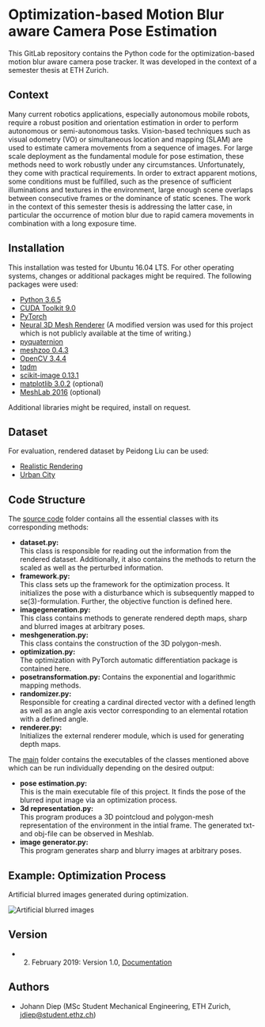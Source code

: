 # Optimization-based Motion Blur aware Camera Pose Estimation

This GitLab repository contains the Python code for the optimization-based motion blur aware camera pose tracker. It was developed in the context of a semester thesis at ETH Zurich.

## Context

Many current robotics applications, especially autonomous mobile robots, require a robust position and orientation estimation in order to perform autonomous or semi-autonomous tasks. Vision-based techniques such as visual odometry (VO) or simultaneous location and mapping (SLAM) are used to estimate camera movements from a sequence of images. For large scale deployment as the fundamental module for pose estimation, these methods need to work robustly under any circumstances. Unfortunately, they come with practical requirements. In order to extract apparent motions, some conditions must be fulfilled, such as the presence of sufficient illuminations and textures in the environment, large enough scene overlaps between consecutive frames or the dominance of static scenes. The work in the context of this semester thesis is addressing the latter case, in particular the occurrence of motion blur due to rapid camera movements in combination with a long exposure time.

## Installation

This installation was tested for Ubuntu 16.04 LTS. For other operating systems, changes or additional packages might be required. The following
packages were used:

* [Python 3.6.5](https://www.python.org/downloads/source/)
* [CUDA Toolkit 9.0](https://developer.nvidia.com/cuda-90-download-archive/)
* [PyTorch](https://pytorch.org/)
* [Neural 3D Mesh Renderer](http://hiroharu-kato.com/projects_en/neural_renderer.html) (A modified version was used for this project which is not publicly available at the time of writing.)
* [pyquaternion](http://kieranwynn.github.io/pyquaternion/)
* [meshzoo 0.4.3](https://pypi.org/project/meshzoo/)
* [OpenCV 3.4.4](https://www.learnopencv.com/install-opencv-3-4-4-on-ubuntu-16-04/)
* [tqdm](https://github.com/tqdm/tqdm)
* [scikit-image 0.13.1](http://scikit-image.org/docs/0.13.x/install.html)
* [matplotlib 3.0.2](https://matplotlib.org/users/installing.html) (optional)
* [MeshLab 2016](http://www.meshlab.net/#download/) (optional)

Additional libraries might be required, install on request.

## Dataset

For evaluation, rendered dataset by Peidong Liu can be used:

* [Realistic Rendering](https://gitlab.com/jdiep/semester-thesis/tree/master/RelisticRendering-dataset)
* [Urban City](https://gitlab.com/jdiep/semester-thesis/tree/master/UrbanCity%20dataset)

## Code Structure

The [source code](https://gitlab.com/jdiep/semester-thesis/tree/master/neural_mesh_renderer/OBMBACPE/lib) folder contains all the essential classes with its corresponding methods:

* **dataset.py:**<br/>
This class is responsible for reading out the information from the rendered dataset. Additionally, it also contains the methods to return the scaled as well as the perturbed information.
* **framework.py:**<br/>
This class sets up the framework for the optimization process. It initializes the pose with a disturbance which is subsequently mapped to se(3)-formulation. Further, the objective function is defined here.
* **imagegeneration.py:**<br/>
This class contains methods to generate rendered depth maps, sharp and blurred images at arbitrary poses.
* **meshgeneration.py:**<br/>
This class contains the construction of the 3D polygon-mesh.
* **optimization.py:**<br/>
The optimization with PyTorch automatic differentiation package is contained here.
* **posetransformation.py:**
Contains the exponential and logarithmic mapping methods.
* **randomizer.py:**<br/> 
Responsible for creating a cardinal directed vector with a defined length as well as an angle axis vector corresponding to an elemental rotation with a defined angle.
* **renderer.py:**<br/> 
Initializes the external renderer module, which is used for generating depth maps.

The [main](https://gitlab.com/jdiep/semester-thesis/tree/master/neural_mesh_renderer/OBMBACPE) folder contains the executables of the classes mentioned above which can be run individually depending on the desired output:

* **pose estimation.py:**<br/>
This is the main executable file of this project. It finds the pose of the blurred input image via an optimization process.
* **3d representation.py:**<br/> 
This program produces a 3D pointcloud and polygon-mesh representation of the environment in the intial frame. The generated txt- and obj-file can be observed in Meshlab.
* **image generator.py:**<br/> 
This program generates sharp and blurry images at arbitrary poses.

## Example: Optimization Process

Artificial blurred images generated during optimization.

![Artificial blurred images](https://media.giphy.com/media/Y3e0dGYLjS0JegOLAW/giphy.gif)

## Version

* 2. February 2019: Version 1.0, [Documentation](https://gitlab.com/jdiep/semester-thesis/tree/master/documentation)

## Authors

* Johann Diep (MSc Student Mechanical Engineering, ETH Zurich, jdiep@student.ethz.ch)
